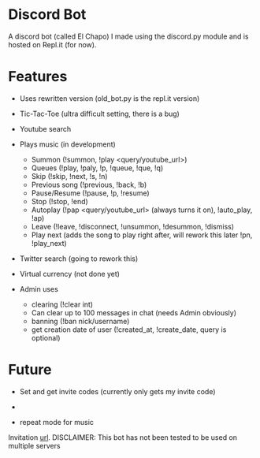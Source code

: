 # Discord Bot
A discord bot (called El Chapo) I made using the discord.py module and is hosted on Repl.it (for now).

# Features

- Uses rewritten version (old_bot.py is the repl.it version)
- Tic-Tac-Toe (ultra difficult setting, there is a bug)
- Youtube search
- Plays music (in development)
    - Summon (!summon, !play <query/youtube_url>)
    - Queues (!play, !paly, !p, !queue, !que, !q)
    - Skip (!skip, !next, !s, !n)
    - Previous song (!previous, !back, !b)
    - Pause/Resume (!pause, !p, !resume)
    - Stop (!stop, !end)
    - Autoplay (!pap <query/youtube_url> (always turns it on), !auto_play, !ap)
    - Leave (!leave, !disconnect, !unsummon, !desummon, !dismiss)
    - Play next (adds the song to play right after, will rework this later !pn, !play_next)
    

- Twitter search (going to rework this)
- Virtual currency (not done yet)
- Admin uses
    - clearing (!clear int)
    - Can clear up to 100 messages in chat (needs Admin obviously)
    - banning (!ban nick/username)
    - get creation date of user (!created_at, !create_date, query is optional)

# Future
- Set and get invite codes (currently only gets my invite code)
- 

- repeat mode for music

Invitation [url](https://discordapp.com/oauth2/authorize?&client_id=282274755426385921&scope=bot&permissions=8).
DISCLAIMER: This bot has not been tested to be used on multiple servers
